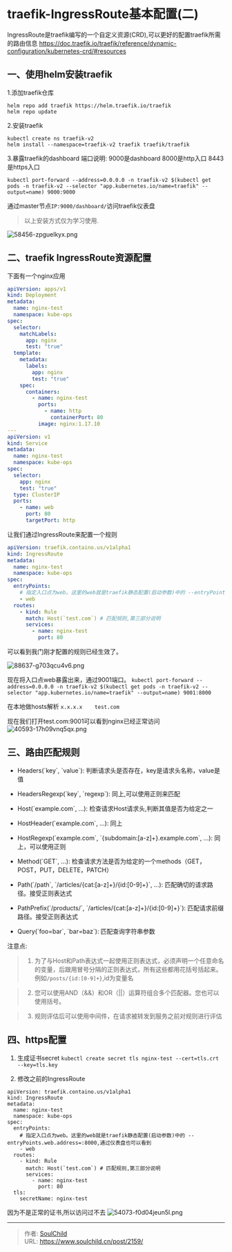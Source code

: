 # traefik-IngressRoute基本配置(二)

<!--more-->
IngressRoute是traefik编写的一个自定义资源(CRD),可以更好的配置traefik所需的路由信息
https://doc.traefik.io/traefik/reference/dynamic-configuration/kubernetes-crd/#resources

## 一、使用helm安装traefik
1.添加traefik仓库
```
helm repo add traefik https://helm.traefik.io/traefik
helm repo update
```
2.安装traefik
```
kubectl create ns traefik-v2
helm install --namespace=traefik-v2 traefik traefik/traefik 
```

3.暴露traefik的dashboard
端口说明:
9000是dashboard
8000是http入口
8443是https入口

`kubectl port-forward --address=0.0.0.0 -n traefik-v2 $(kubectl get pods -n traefik-v2 --selector "app.kubernetes.io/name=traefik" --output=name) 9000:9000`

通过master节点`IP:9000/dashboard/`访问traefik仪表盘

> 以上安装方式仅为学习使用.

![58456-zpguelkyx.png](images/4043256750.png "4043256750")


## 二、traefik IngressRoute资源配置
下面有一个nginx应用
```yaml
apiVersion: apps/v1
kind: Deployment
metadata:
  name: nginx-test
  namespace: kube-ops
spec:
  selector:
    matchLabels:
      app: nginx
      test: "true"
  template:
    metadata:
      labels:
        app: nginx
        test: "true"
    spec:
      containers:
        - name: nginx-test
          ports:
            - name: http
              containerPort: 80
          image: nginx:1.17.10
---
apiVersion: v1
kind: Service
metadata:
  name: nginx-test
  namespace: kube-ops
spec:
  selector:
    app: nginx
    test: "true"
  type: ClusterIP
  ports:
    - name: web
      port: 80
      targetPort: http
```

让我们通过IngressRoute来配置一个规则
```yaml
apiVersion: traefik.containo.us/v1alpha1
kind: IngressRoute
metadata:
  name: nginx-test
  namespace: kube-ops
spec:
  entryPoints:
    # 指定入口点为web。这里的web就是traefik静态配置(启动参数)中的 --entryPoints.web.address=:8000,通过仪表盘也可以看到
    - web
  routes:
    - kind: Rule
      match: Host(`test.com`) # 匹配规则,第三部分说明
      services:
        - name: nginx-test
          port: 80
```
可以看到我门刚才配置的规则已经生效了。

![88637-g703qcu4v6.png](images/407132451.png "407132451")


现在将入口点web暴露出来，通过9001端口。
`kubectl port-forward --address=0.0.0.0 -n traefik-v2 $(kubectl get pods -n traefik-v2 --selector "app.kubernetes.io/name=traefik" --output=name) 9001:8000`

在本地做hosts解析
`x.x.x.x    test.com`

现在我们打开test.com:9001可以看到nginx已经正常访问
![40593-17h09vnq5qx.png](images/743072421.png "743072421")


## 三、路由匹配规则
- Headers(\`key\`, \`value\`): 判断请求头是否存在，key是请求头名称，value是值

- HeadersRegexp(\`key\`, \`regexp\`): 同上,可以使用正则来匹配

- Host(\`example.com\`, ...): 检查请求Host请求头,判断其值是否为给定之一

- HostHeader(\`example.com\`, ...): 同上

- HostRegexp(\`example.com\`, \`{subdomain:[a-z]+}.example.com\`, ...): 同上，可以使用正则

- Method(\`GET\`, ...): 检查请求方法是否为给定的一个methods（GET，POST，PUT，DELETE，PATCH）

- Path(\`/path\`, \`/articles/{cat:[a-z]+}/{id:[0-9]+}\`, ...): 匹配确切的请求路径。接受正则表达式

- PathPrefix(\`/products/\`, \`/articles/{cat:[a-z]+}/{id:[0-9]+}\`): 匹配请求前缀路径。接受正则表达式

- Query(\`foo=bar\`, \`bar=baz\`): 匹配查询字符串参数


注意点:
> 1. 为了与Host和Path表达式一起使用正则表达式，必须声明一个任意命名的变量，后跟用冒号分隔的正则表达式，所有这些都用花括号括起来。例如`/posts/{id:[0-9]+}`,id为变量名

> 2. 您可以使用AND（&&）和OR（||）运算符组合多个匹配器。您也可以使用括号。

> 3. 规则评估后可以使用中间件，在请求被转发到服务之前对规则进行评估


## 四、https配置
1. 生成证书secret
`kubectl create secret tls nginx-test --cert=tls.crt --key=tls.key`

2. 修改之前的IngressRoute
```
apiVersion: traefik.containo.us/v1alpha1
kind: IngressRoute
metadata:
  name: nginx-test
  namespace: kube-ops
spec:
  entryPoints:
    # 指定入口点为web。这里的web就是traefik静态配置(启动参数)中的 --entryPoints.web.address=:8000,通过仪表盘也可以看到
    - web
  routes:
    - kind: Rule
      match: Host(`test.com`) # 匹配规则,第三部分说明
      services:
        - name: nginx-test
          port: 80
  tls:
    secretName: nginx-test
```
因为不是正常的证书,所以访问过不去
![54073-f0d04jeun5l.png](images/4030331602.png "4030331602")



---

> 作者: [SoulChild](https://www.soulchild.cn)  
> URL: https://www.soulchild.cn/post/2159/  

